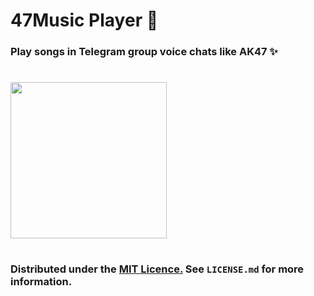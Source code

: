 # 47Music Player 🎵

### Play songs in Telegram group voice chats like AK47 ✨

#
<a href="https://dashboard.heroku.com/new?template=https://github.com/ImJanindu/47MusicPlayer"><img src="https://img.shields.io/badge/Deploy%20To%20Heroku-blueviolet?style=for-the-badge&logo=heroku" width="250"></a> 

#
### Distributed under the [MIT Licence.](https://github.com/ImJanindu/47MusicPlayer/blob/main/LICENSE) See `LICENSE.md` for more information.

